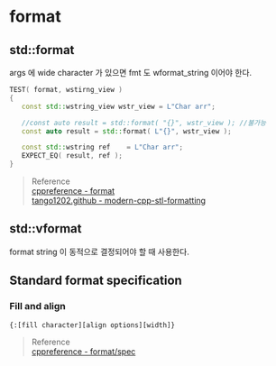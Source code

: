 # format

## std::format

args 에 wide character 가 있으면 fmt 도 wformat_string 이어야 한다.
```cpp
TEST( format, wstirng_view )
{
   const std::wstring_view wstr_view = L"Char arr";

   //const auto result = std::format( "{}", wstr_view ); //불가능
   const auto result = std::format( L"{}", wstr_view );

   const std::wstring ref    = L"Char arr";
   EXPECT_EQ( result, ref );
}
```

> Reference  
> [cppreference - format](https://en.cppreference.com/w/cpp/utility/format/format)  
> [tango1202.github - modern-cpp-stl-formatting](https://tango1202.github.io/cpp-stl/modern-cpp-stl-formatting/)  

## std::vformat
format string 이 동적으로 결정되어야 할 때 사용한다.

## Standard format specification

### Fill and align

```
{:[fill character][align options][width]}
```

> Reference  
> [cppreference - format/spec](https://en.cppreference.com/w/cpp/utility/format/spec)  
